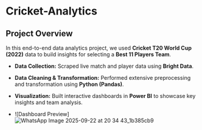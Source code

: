 # Cricket-Analytics
## Project Overview

In this end-to-end data analytics project, we used **Cricket T20 World Cup (2022)** data to build insights for selecting a **Best 11 Players Team**.

- **Data Collection:** Scraped live match and player data using **Bright Data**.
- **Data Cleaning & Transformation:** Performed extensive preprocessing and transformation using **Python (Pandas)**.
- **Visualization:** Built interactive dashboards in **Power BI** to showcase key insights and team analysis.

- ![Dashboard Preview]![WhatsApp Image 2025-09-22 at 20 34 43_1b385cb9](https://github.com/user-attachments/assets/2c72eac2-b22a-44a8-b823-8fe245967d0f)

 

